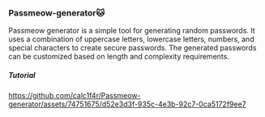 

### Passmeow-generator🐱

Passmeow generator is a simple tool for generating random passwords. It uses a combination of uppercase letters, lowercase letters, numbers, and special characters to create secure passwords. The generated passwords can be customized based on length and complexity requirements.

##### Tutorial
https://github.com/calc1f4r/Passmeow-generator/assets/74751675/d52e3d3f-935c-4e3b-92c7-0ca5172f9ee7
